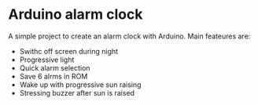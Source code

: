 # Arduino alarm clock

A simple project to create an alarm clock with Arduino.
Main feateures are:
- Swithc off screen during night
- Progressive light
- Quick alarm selection
- Save 6 alrms in ROM
- Wake up with progressive sun raising
- Stressing buzzer after sun is raised

